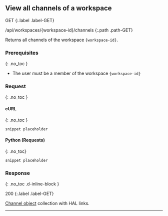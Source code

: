 ## View all channels of a workspace

GET
{:.label .label-GET}

/api/workspaces/{workspace-id}/channels
{:.path .path-GET}

Returns all channels of the workspace `{workspace-id}`.

### Prerequisites
{: .no_toc }

- The user must be a member of the workspace `{workspace-id}`

### Request
{: .no_toc }

#### cURL
{: .no_toc }

`snippet placeholder`

#### Python (Requests)
{: .no_toc}

`snippet placeholder`

### Response
{: .no_toc .d-inline-block }

200
{:.label .label-GET}

[Channel object]({{site.baseurl}}/data-structures#channel) collection with HAL links.

---
